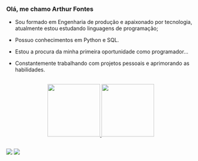 ### Olá, me chamo Arthur Fontes

- Sou formado em Engenharia de produção e apaixonado por tecnologia, atualmente estou estudando linguagens de programação;
- Possuo conhecimentos em Python e SQL.

- Estou a procura da minha primeira oportunidade como programador... 

- Constantemente trabalhando com projetos pessoais e aprimorando as habilidades. 

##

<div align="center">
  <a href="https://github.com/arthurfontes20">
  <img height="140em" src="https://github-readme-stats.vercel.app/api?username=arthurfontes20&show_icons=true&theme=dark&include_all_commits=true&count_private=true"/>
  <img height="140em" src="https://github-readme-stats.vercel.app/api/top-langs/?username=arthurfontes20&layout=compact&langs_count=7&theme=dark"/>
</div>
  
 
##
  
  
<div> 
  <a href = "mailto:arthurfpimenta@gmail.com"><img src="https://img.shields.io/badge/-Gmail-%23333?style=for-the-badge&logo=gmail&logoColor=white" target="_blank"></a>
  <a href="https://https://www.linkedin.com/in/arthur-fontes-536a1915a/" target="_blank"><img src="https://img.shields.io/badge/-LinkedIn-%230077B5?style=for-the-badge&logo=linkedin&logoColor=white" target="_blank"></a> 
</div>
